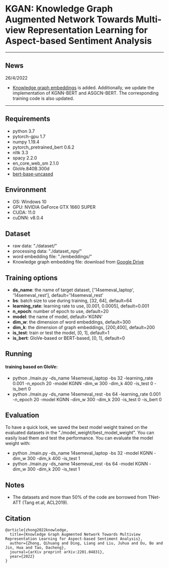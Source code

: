 # KGAN: Knowledge Graph Augmented Network Towards Multi-view Representation Learning for Aspect-based Sentiment Analysis

___

## News
26/4/2022

* [Knowledge graph embeddings](https://drive.google.com/drive/folders/1JFh16NNac5KUHOy4Hd3GKLH6_hghhbHC?usp=sharing) is added. Additionally, we update the implementation of KGNN-BERT and ASGCN-BERT. The corresponding training code is also updated.
___

## Requirements

* python 3.7
* pytorch-gpu 1.7 
* numpy 1.19.4
* pytorch_pretrained_bert 0.6.2
* nltk 3.3 
* spacy 2.2.0
* en_core_web_sm 2.1.0
* GloVe.840B.300d
* [bert-base-uncased](https://huggingface.co/bert-base-uncased)

## Environment

- OS: Windows 10
- GPU: NVIDIA GeForce GTX 1660 SUPER
- CUDA: 11.0
- cuDNN: v8.0.4

## Dataset

* raw data: "./dataset/"
* processing data: "./dataset_npy/"
* word embedding file: "./embeddings/"
* Knowledge graph embedding file: download from [Google Drive](https://drive.google.com/drive/folders/1JFh16NNac5KUHOy4Hd3GKLH6_hghhbHC?usp=sharing)

## Training options

- **ds_name**: the name of target dataset, ['14semeval_laptop', '14semeval_rest'], default='14semeval_rest'
- **bs**: batch size to use during training, [32, 64], default=64
- **learning_rate**: learning rate to use, [0.001, 0.0005], default=0.001
- **n_epoch**: number of epoch to use, default=20
- **model**: the name of model, default='KGNN'
- **dim_w**: the dimension of word embeddings, default=300
- **dim_k**: the dimension of graph embeddings, [200,400],  default=200
- **is_test**:  train or test the model, [0, 1], default=1
- **is_bert**: GloVe-based or BERT-based, [0, 1], default=0

## Running

#### training based on GloVe: 

* python ./main.py   -ds_name 14semeval_laptop   -bs 32   -learning_rate 0.001   -n_epoch 20   -model KGNN -dim_w 300 -dim_k 400  -is_test 0   -is_bert 0
* python ./main.py   -ds_name 14semeval_rest   -bs 64   -learning_rate 0.001   -n_epoch 20   -model KGNN -dim_w 300 -dim_k 200  -is_test 0   -is_bert 0

## Evaluation

To have a quick look, we saved the best model weight trained on the evaluated datasets in the "./model_weight/best_model_weight". You can easily load them and test the performance. You can evaluate the model weight with:

- python ./main.py   -ds_name 14semeval_laptop   -bs 32  -model KGNN -dim_w 300 -dim_k 400 -is_test 1 
- python ./main.py   -ds_name 14semeval_rest   -bs 64  -model KGNN -dim_w 300 -dim_k 200 -is_test 1 

## Notes

- The datasets and more than 50% of the code are borrowed from TNet-ATT (Tang et.al, ACL2019).

## Citation
```
@article{zhong2022knowledge,
  title={Knowledge Graph Augmented Network Towards Multiview Representation Learning for Aspect-based Sentiment Analysis},
  author={Zhong, Qihuang and Ding, Liang and Liu, Juhua and Du, Bo and Jin, Hua and Tao, Dacheng},
  journal={arXiv preprint arXiv:2201.04831},
  year={2022}
}
```

